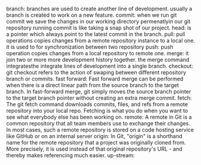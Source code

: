 branch:
    branches are used to create another line of development.
    usually a branch is created to work on a new feature.
commit:
    when we run git commit we save the changes in our working directory permenatlyin our git repository running commit is like taking a snap shot of our project.
head:
    is a pointer which always point to the latest commit in the branch.
pull:
    pull operations copies changes from a remote repository instance to a local one. it is used to for synchronization between two repository
push:
    push operation copies changes from a local repository to remote one.
merge:
    it join two or more more development history together. the merge command integratesthe integrate lines of development into a single branch.
checkout:
    git checkout refers to the action of swaping between different repository branch or commits.
fast forward:
    Fast forward merge can be performed when there is a direct linear path from the source branch to the target branch. In fast-forward merge, git simply moves the source branch pointer to the target branch pointer without creating an extra merge commit.
fetch:
    The git fetch command downloads commits, files, and refs from a remote repository into your local repo. Fetching is what you do when you want to see what everybody else has been working on.
remote:
    A remote in Git is a common repository that all team members use to exchange their changes. In most cases, such a remote repository is stored on a code hosting service like GitHub or on an internal server
origin:
    In Git, "origin" is a shorthand name for the remote repository that a project was originally cloned from. More precisely, it is used instead of that original repository's URL - and thereby makes referencing much easier.
up-stream:
    
